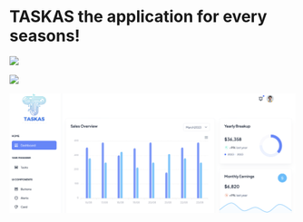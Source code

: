 # TASKAS the application for every seasons!

<a href='https://2c74-176-234-92-12.ngrok-free.app/job/connect-jenkin-to-github/'><img src='https://2c74-176-234-92-12.ngrok-free.app/buildStatus/icon?job=connect-jenkin-to-github'></a>

<a href='[http://10.211.55.85:8080](https://2c74-176-234-92-12.ngrok-free.app)/job/connect-jenkin-to-github/'><img src='[http://10.211.55.85:8080](https://2c74-176-234-92-12.ngrok-free.app)/buildStatus/icon?job=connect-jenkin-to-github'></a>
<p align="center">
  <img src="src/static/images/screenshot.png" width="700" title="TASKAS">
 
</p>
